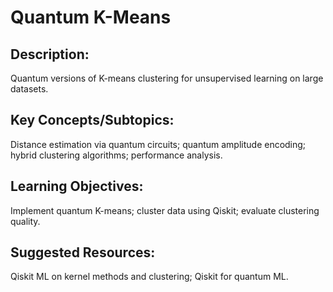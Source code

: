 # Quantum K-Means


## Description: 
Quantum versions of K-means clustering for unsupervised learning on large datasets.
## Key Concepts/Subtopics: 
Distance estimation via quantum circuits; quantum amplitude encoding; hybrid clustering algorithms; performance analysis.
## Learning Objectives: 
Implement quantum K-means; cluster data using Qiskit; evaluate clustering quality.
## Suggested Resources: 
Qiskit ML on kernel methods and clustering; Qiskit for quantum ML.
